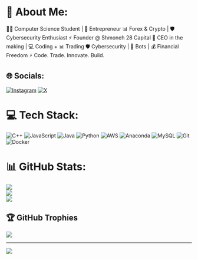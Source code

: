# 💫 About Me:
👨‍💻 Computer Science Student | 🚀 Entrepreneur
📊 Forex & Crypto | 🛡️ Cybersecurity Enthusiast
⚡ Founder @ Shmoneh 28 Capital
🚀 CEO in the making | 💻 Coding + 📊 Trading
🛡️ Cybersecurity | 🤖 Bots | 💰 Financial Freedom
⚡ Code. Trade. Innovate. Build.

## 🌐 Socials:
[![Instagram](https://img.shields.io/badge/Instagram-%23E4405F.svg?logo=Instagram&logoColor=white)](https://instagram.com/_bc.e.zeddx) [![X](https://img.shields.io/badge/X-black.svg?logo=X&logoColor=white)](https://x.com/zeddx88) 

# 💻 Tech Stack:
![C++](https://img.shields.io/badge/c++-%2300599C.svg?style=for-the-badge&logo=c%2B%2B&logoColor=white) ![JavaScript](https://img.shields.io/badge/javascript-%23323330.svg?style=for-the-badge&logo=javascript&logoColor=%23F7DF1E) ![Java](https://img.shields.io/badge/java-%23ED8B00.svg?style=for-the-badge&logo=openjdk&logoColor=white) ![Python](https://img.shields.io/badge/python-3670A0?style=for-the-badge&logo=python&logoColor=ffdd54) ![AWS](https://img.shields.io/badge/AWS-%23FF9900.svg?style=for-the-badge&logo=amazon-aws&logoColor=white) ![Anaconda](https://img.shields.io/badge/Anaconda-%2344A833.svg?style=for-the-badge&logo=anaconda&logoColor=white) ![MySQL](https://img.shields.io/badge/mysql-4479A1.svg?style=for-the-badge&logo=mysql&logoColor=white) ![Git](https://img.shields.io/badge/git-%23F05033.svg?style=for-the-badge&logo=git&logoColor=white) ![Docker](https://img.shields.io/badge/docker-%230db7ed.svg?style=for-the-badge&logo=docker&logoColor=white)
# 📊 GitHub Stats:
![](https://github-readme-stats.vercel.app/api?username=ben1-tech&theme=dark&hide_border=false&include_all_commits=false&count_private=false)<br/>
![](https://nirzak-streak-stats.vercel.app/?user=ben1-tech&theme=dark&hide_border=false)<br/>
![](https://github-readme-stats.vercel.app/api/top-langs/?username=ben1-tech&theme=dark&hide_border=false&include_all_commits=false&count_private=false&layout=compact)

## 🏆 GitHub Trophies
![](https://github-profile-trophy.vercel.app/?username=ben1-tech&theme=radical&no-frame=false&no-bg=false&margin-w=4)

---
[![](https://visitcount.itsvg.in/api?id=ben1-tech&icon=0&color=0)](https://visitcount.itsvg.in)

<!-- Proudly created with GPRM ( https://gprm.itsvg.in ) -->
